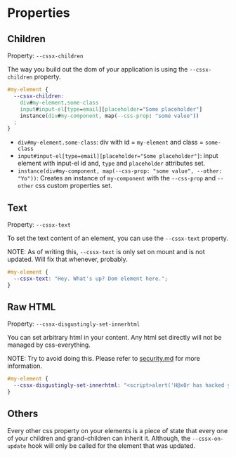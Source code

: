 # Properties

## Children

Property: `--cssx-children`

The way you build out the dom of your application is using the `--cssx-children` property.

```css
#my-element {
  --cssx-children:
    div#my-element.some-class
    input#input-el[type=email][placeholder="Some placeholder"]
    instance(div#my-component, map(--css-prop: "some value"))
  ;
}
```

* `div#my-element.some-class`: div with id = `my-element` and class = `some-class`
* `input#input-el[type=email][placeholder="Some placeholder"]`: input element with input-el id and, `type` and `placeholder` attributes set.
* `instance(div#my-component, map(--css-prop: "some value", --other: "Yo"))`: Creates an instance of `my-component` with the `--css-prop` and `--other` css custom properties set.


## Text

Property: `--cssx-text`

To set the text content of an element, you can use the `--cssx-text` property.

NOTE: As of writing this, `--cssx-text` is only set on mount and is not updated. Will fix that whenever, probably.

```css
#my-element {
  --cssx-text: "Hey. What's up? Dom element here.";
}
```


## Raw HTML

Property: `--cssx-disgustingly-set-innerhtml`

You can set arbitrary html in your content. Any html set directly will not be managed by css-everything.

NOTE: Try to avoid doing this. Please refer to [security.md](../security.md) for more information.

```css
#my-element {
  --cssx-disgustingly-set-innerhtml: "<script>alert('H@x0r has hacked you')</script>";
}
```


## Others

Every other css property on your elements is a piece of state that every one of your children and grand-children can inherit it. Although, the `--cssx-on-update` hook will only be called for the element that was updated.

